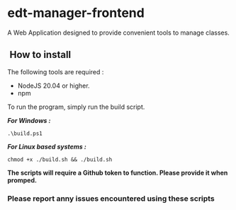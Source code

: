 # edt-manager-frontend

A Web Application designed to provide convenient tools to manage classes.

##  How to install

The following tools are required :

- NodeJS 20.04 or higher.
- npm

To run the program, simply run the build script.

***For Windows :***

`.\build.ps1`

***For Linux based systems :***

`chmod +x ./build.sh && ./build.sh`

**The scripts will require a Github token to function. Please provide it when promped.**

### Please report anny issues encountered using these scripts

